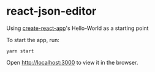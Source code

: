 # react-json-editor
Using [create-react-app](https://github.com/facebookincubator/create-react-app)'s Hello-World as a starting point


To start the app, run: 

`yarn start`

Open [http://localhost:3000](http://localhost:3000) to view it in the browser.
